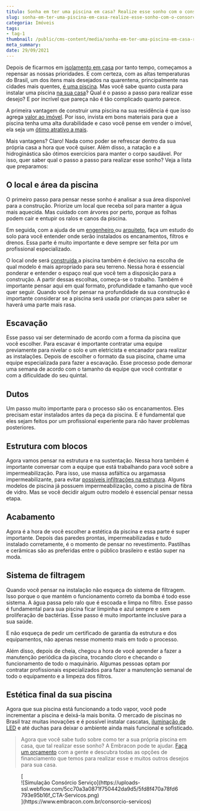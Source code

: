 ```yaml
---
titulo: Sonha em ter uma piscina em casa? Realize esse sonho com o consórcio de serviços
slug: sonha-em-ter-uma-piscina-em-casa-realize-esse-sonho-com-o-consorcio-de-servicos
categoria: Imóveis
tags:
- tag-1
thumbnail: /public/cms-content/media/sonha-em-ter-uma-piscina-em-casa-realize-esse-sonho-com-o-consorcio-de-servicos.jpg
meta_summary: 
date: 29/09/2021
---
```

Depois de ficarmos em [isolamento em casa](https://www.embracon.com.br/blog/habitos-de-consumo-antes-durante-e-pos-pandemia) por tanto tempo, começamos a repensar as nossas prioridades. E com certeza, com as altas temperaturas do Brasil, um dos itens mais desejados na quarentena, principalmente nas cidades mais quentes, [é uma piscina](https://www.embracon.com.br/blog/afinal-vale-a-pena-ter-uma-piscina-em-casa-confira-os-pros-e-contras). Mas você sabe quanto custa para instalar uma piscina [na sua casa](https://www.embracon.com.br/blog/5-coisas-que-voce-precisa-saber-para-construir-uma-casa)? Qual é o passo a passo para realizar esse desejo? E por incrível que pareça não é tão complicado quanto parece.

A primeira vantagem de construir uma piscina na sua residência é que isso agrega [valor ao imóvel](https://www.embracon.com.br/blog/qual-e-a-documentacao-necessaria-para-a-compra-de-um-imovel). Por isso, invista em bons materiais para que a piscina tenha uma alta durabilidade e caso você pense em vender o imóvel, ela seja um [ótimo atrativo a mais](https://www.embracon.com.br/blog/o-que-nao-pode-faltar-na-area-externa-da-casa-para-garantir-o-lazer-da-familia).

Mais vantagens? Claro! Nada como poder se refrescar dentro da sua própria casa a hora que você quiser. Além disso, a natação e a hidroginástica são ótimos exercícios para manter o corpo saudável. Por isso, quer saber qual o passo a passo para realizar esse sonho? Veja a lista que preparamos:

O local e área da piscina
-------------------------

O primeiro passo para pensar nesse sonho é analisar a sua área disponível para a construção. Priorize um local que receba sol para manter a água mais aquecida. Mas cuidado com árvores por perto, porque as folhas podem cair e entupir os ralos e canos da piscina.

Em seguida, com a ajuda de um [engenheiro ](https://www.embracon.com.br/blog/afinal-preciso-de-um-engenheiro-de-obras-para-reformar-a-minha-casa)ou [arquiteto](https://www.embracon.com.br/blog/como-contratar-um-arquiteto-para-a-sua-reforma), faça um estudo do solo para você entender onde serão instalados os encanamentos, filtros e drenos. Essa parte é muito importante e deve sempre ser feita por um profissional especializado.

O local onde será [construída ](https://www.embracon.com.br/blog/como-construir-a-casa-dos-sonhos-guia-completo)a piscina também é decisivo na escolha de qual modelo é mais apropriado para seu terreno. Nessa hora é essencial ponderar e entender o espaço real que você tem a disposição para a construção. A partir dessas escolhas, começa-se o trabalho. Também é importante pensar aqui em qual formato, profundidade e tamanho que você quer seguir. Quando você for pensar na profundidade da sua construção é importante considerar se a piscina será usada por crianças para saber se haverá uma parte mais rasa.

Escavação
---------

Esse passo vai ser determinado de acordo com a forma da piscina que você escolher. Para escavar é importante contratar uma equipe previamente para nivelar o solo e um eletricista e encanador para realizar as instalações. Depois de escolher o formato da sua piscina, chame uma equipe especializada para fazer a escavação. Esse processo pode demorar uma semana de acordo com o tamanho da equipe que você contratar e com a dificuldade do seu quintal.

Dutos 
------

Um passo muito importante para o processo são os encanamentos. Eles precisam estar instalados antes da peça da piscina. E é fundamental que eles sejam feitos por um profissional experiente para não haver problemas posteriores.

Estrutura com blocos
--------------------

Agora vamos pensar na estrutura e na sustentação. Nessa hora também é importante conversar com a equipe que está trabalhando para você sobre a impermeabilização. Para isso, use massa asfáltica ou argamassa impermeabilizante, para evitar [possíveis infiltrações na estrutura](https://www.embracon.com.br/blog/saiba-o-que-fazer-para-evitar-infiltracao-na-sua-casa). Alguns modelos de piscina já possuem impermeabilização, como a piscina de fibra de vidro. Mas se você decidir algum outro modelo é essencial pensar nessa etapa.

Acabamento
----------

Agora é a hora de você escolher a estética da piscina e essa parte é super importante. Depois das paredes prontas, impermeabilizadas e tudo instalado corretamente, é o momento de pensar no revestimento. Pastilhas e cerâmicas são as preferidas entre o público brasileiro e estão super na moda.

Sistema de filtragem
--------------------

Quando você pensar na instalação não esqueça do sistema de filtragem. Isso porque o que mantém o funcionamento correto da bomba é todo esse sistema. A água passa pelo ralo que é escoada e limpa no filtro. Esse passo é fundamental para sua piscina ficar limpinha e azul sempre e sem proliferação de bactérias. Esse passo é muito importante inclusive para a sua saúde.

E não esqueça de pedir um certificado de garantia da estrutura e dos equipamentos, não apenas nesse momento mais em todo o processo.

Além disso, depois de cheia, chegou a hora de você aprender a fazer a manutenção periódica da piscina, trocando cloro e checando o funcionamento de todo o maquinário. Algumas pessoas optam por contratar profissionais especializados para fazer a manutenção semanal de todo o equipamento e a limpeza dos filtros.

Estética final da sua piscina
-----------------------------

Agora que sua piscina está funcionando a todo vapor, você pode incrementar a piscina e deixá-la mais bonita. O mercado de piscinas no Brasil traz muitas inovações e é possível instalar cascatas, [iluminação de LED](https://www.embracon.com.br/blog/5-dicas-indispensaveis-para-voce-economizar-energia-eletrica) e até duchas para deixar o ambiente ainda mais funcional e sofisticado.

> Agora que você sabe tudo sobre como ter a sua própria piscina em casa, que tal realizar esse sonho? A Embracon pode te ajudar. [Faça um orçamento](https://www.embracon.com.br/consorcio-servicos) com a gente e descubra todas as opções de financiamento que temos para realizar esse e muitos outros desejos para sua casa.

<figure class="w-richtext-figure-type-image w-richtext-align-center">[<div>![Simulação Consórcio Serviço](https://uploads-ssl.webflow.com/5cc70a3a0871f750442da9d5/5fd8f470a78fd6793e95b16f_CTA-Servicos.png)</div>](https://www.embracon.com.br/consorcio-servicos)</figure>
